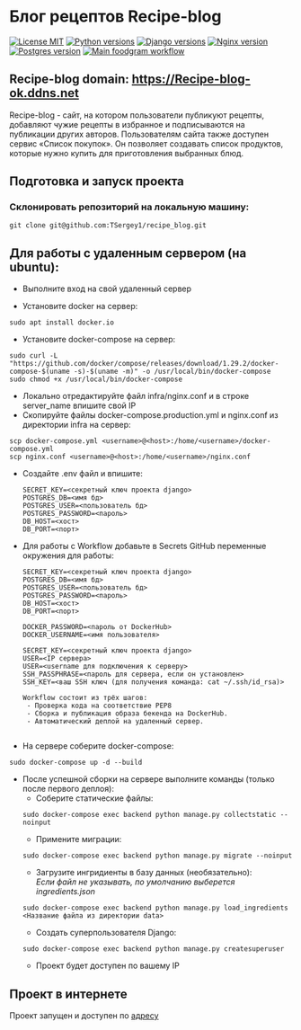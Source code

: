 # Блог рецептов Recipe-blog

[![License MIT](https://img.shields.io/badge/licence-MIT-green)](https://opensource.org/license/mit/)
[![Python versions](https://img.shields.io/badge/python-3.9%20%7C%203.10%20%7C3.11-blue)](#)
[![Django versions](https://img.shields.io/badge/Django-3.2-blue?logo=django)](#)
[![Nginx version](https://img.shields.io/badge/Nginx-1.22-blue?logo=nginx)](#)
[![Postgres version](https://img.shields.io/badge/PSQL-13-blue?logo=postgresql)](#)
[![Main foodgram workflow](https://github.com/TSergey1/recipe_blog/actions/workflows/main.yml/badge.svg)](https://github.com/TSergey1/recipe_blog/actions/workflows/main.yml)


## Recipe-blog domain: https://Recipe-blog-ok.ddns.net

Recipe-blog -  сайт, на котором пользователи публикуют рецепты, добавляют чужие рецепты в избранное и подписываются на публикации других авторов. Пользователям сайта также доступен сервис «Список покупок». Он позволяет создавать список продуктов, которые нужно купить для приготовления выбранных блюд.

## Подготовка и запуск проекта
### Склонировать репозиторий на локальную машину:
```
git clone git@github.com:TSergey1/recipe_blog.git
```
## Для работы с удаленным сервером (на ubuntu):
* Выполните вход на свой удаленный сервер

* Установите docker на сервер:
```
sudo apt install docker.io 
```
* Установите docker-compose на сервер:
```
sudo curl -L "https://github.com/docker/compose/releases/download/1.29.2/docker-compose-$(uname -s)-$(uname -m)" -o /usr/local/bin/docker-compose
sudo chmod +x /usr/local/bin/docker-compose
```
* Локально отредактируйте файл infra/nginx.conf и в строке server_name впишите свой IP
* Скопируйте файлы docker-compose.production.yml и nginx.conf из директории infra на сервер:
```
scp docker-compose.yml <username>@<host>:/home/<username>/docker-compose.yml
scp nginx.conf <username>@<host>:/home/<username>/nginx.conf
```

* Cоздайте .env файл и впишите:
    ```
    SECRET_KEY=<секретный ключ проекта django>
    POSTGRES_DB=<имя бд>
    POSTGRES_USER=<пользователь бд>
    POSTGRES_PASSWORD=<пароль>
    DB_HOST=<хост>
    DB_PORT=<порт>
    ```
* Для работы с Workflow добавьте в Secrets GitHub переменные окружения для работы:
    ```
    SECRET_KEY=<секретный ключ проекта django>
    POSTGRES_DB=<имя бд>
    POSTGRES_USER=<пользователь бд>
    POSTGRES_PASSWORD=<пароль>
    DB_HOST=<хост>
    DB_PORT=<порт>
    
    DOCKER_PASSWORD=<пароль от DockerHub>
    DOCKER_USERNAME=<имя пользователя>
    
    SECRET_KEY=<секретный ключ проекта django>
    USER=<IP сервера>
    USER=<username для подключения к серверу>
    SSH_PASSPHRASE=<пароль для сервера, если он установлен>
    SSH_KEY=<ваш SSH ключ (для получения команда: cat ~/.ssh/id_rsa)>

    Workflow состоит из трёх шагов:
     - Проверка кода на соответствие PEP8
     - Сборка и публикация образа бекенда на DockerHub.
     - Автоматический деплой на удаленный сервер.

  
* На сервере соберите docker-compose:
```
sudo docker-compose up -d --build
```
* После успешной сборки на сервере выполните команды (только после первого деплоя):
    - Соберите статические файлы:
    ```
    sudo docker-compose exec backend python manage.py collectstatic --noinput
    ```
    - Примените миграции:
    ```
    sudo docker-compose exec backend python manage.py migrate --noinput
    ```
    - Загрузите ингридиенты  в базу данных (необязательно):  
    *Если файл не указывать, по умолчанию выберется ingredients.json*
    ```
    sudo docker-compose exec backend python manage.py load_ingredients <Название файла из директории data>
    ```
    - Создать суперпользователя Django:
    ```
    sudo docker-compose exec backend python manage.py createsuperuser
    ```
    - Проект будет доступен по вашему IP

## Проект в интернете
Проект запущен и доступен по [адресу](https://recipe-blog-ok.ddns.net/recipes)
